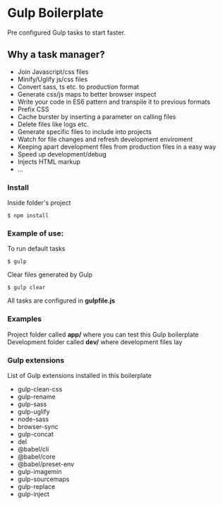 # Gulp Boilerplate

Pre configured Gulp tasks to start faster.

## Why a task manager?

 - Join Javascript/css files
 - Minify/Uglify js/css files
 - Convert sass, ts etc. to production format
 - Generate css/js maps to better browser inspect
 - Write your code in ES6 pattern and transpile it to previous formats
 - Prefix CSS
 - Cache burster by inserting a parameter on calling files
 - Delete files like logs etc.
 - Generate specific files to include into projects
 - Watch for file changes and refresh development enviroment 
 - Keeping apart development files from production files in a easy way
 - Speed up development/debug
 - Injects HTML markup
 - ...

### Install

Inside folder's project

```
$ npm install
```

### Example of use:

To run default tasks

```
$ gulp
```

Clear files generated by Gulp

```
$ gulp clear
```

All tasks are configured in **gulpfile.js**

### Examples

Project folder called **app/** where you can test this Gulp boilerplate
Development folder called **dev/** where development files lay

### Gulp extensions 

List of Gulp extensions installed in this boilerplate

 - gulp-clean-css
 - gulp-rename
 - gulp-sass
 - gulp-uglify
 - node-sass
 - browser-sync
 - gulp-concat
 - del
 - @babel/cli
 - @babel/core
 - @babel/preset-env
 - gulp-imagemin
 - gulp-sourcemaps
 - gulp-replace
 - gulp-inject